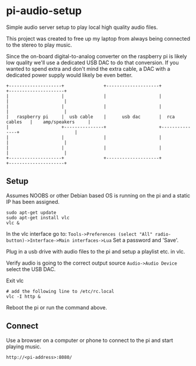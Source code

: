 # pi-audio-setup

Simple audio server setup to play local high quality audio files.

This project was created to free up my laptop from always being connected to the stereo to play music.

Since the on-board digital-to-analog converter on the raspberry pi is likely low quality we'll use a dedicated 
USB DAC to do that conversion. If you wanted to spend extra and don't mind the extra cable,
a DAC with a dedicated power supply would likely be even better.

```
+--------------------+               +--------------------+               +---------------------+
|                    |               |                    |               |                     |
|                    |               |                    |               |                     |
|   raspberry pi     |  usb cable    |      usb dac       |  rca cables   |    amp/speakers     |
|                    +---------------+                    +---------------+                     |
|                    |               |                    |               |                     |
|                    |               |                    |               |                     |
+--------------------+               +--------------------+               +---------------------+
```

## Setup
Assumes NOOBS or other Debian based OS is running on the pi and a static IP has been assigned.
```
sudo apt-get update 
sudo apt-get install vlc
vlc &
```

In the vlc interface go to: 
`Tools->Preferences (select "All" radio-button)->Interface->Main interfaces->Lua` Set a password and 'Save'.

Plug in a usb drive with audio files to the pi and setup a playlist etc. in vlc.

Verify audio is going to the correct output source `Audio->Audio Device` select the USB DAC.

Exit vlc

```
# add the following line to /etc/rc.local
vlc -I http &
```

Reboot the pi or run the command above.

## Connect
Use a browser on a computer or phone to connect to the pi and start playing music.

`http://<pi-address>:8080/`

